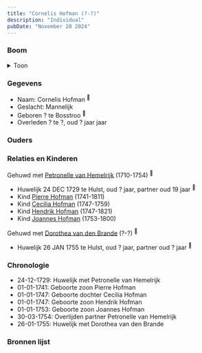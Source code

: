 ```yaml
---
title: "Cornelis Hofman (?-?)"
description: "Individual"
pubDate: "November 20 2024"
---
```


### Boom
<details><summary>Toon</summary>

![test](https://www.plantuml.com/plantuml/svg/bPHHRzem4CVV_IbEvM5FI0b9bWKXMg0mLcqJwhQdQK9ESWKlZeriTuXLVFVT80KQq9gz9Rxxsp__VNStrd7Z7al9R27KYXjUGigpOc7qeyf7Mce3pd1bAOJAiQN84J9XCedxRonNRWCbbYaQkr-o3WrgjraXEzaraznQU680CDGcH_DrAR92eRMzNic5wlSXO5l6ti1iTvHbR2-v6ccZK0eBK_rGSdK5tC87p_F210xIrZYOH9CXxV_q853cM-XrKvvkvgbsJcAt3zTqhBNEQ7sIOej7AUTSvVFCK3JLnBFBlVwBKfq_Gr8HWKJunHLCiKHfnC_Y019v0At9S1oCWty0-B7lmKTUsZKYtVzrYi23JuDxqaNXgMxxpDNhhZ7FXLfGRYU4s_68SZl93cj2M7uCBIaMIxSXThqcj8Dq9j0Oh1iQHT30I3yEVL8gXqfOs-0UVWS6tzw3_yv_eJl0Z30JKl0pch2Pgs5Ch_KgH2U0mMndPdBHp2cgt8ZY329kQ4dyNvOay6Ky8qSwbnsvqrnHubd1UyrWeW3kDKf4r-1nOhWRV2OKptk9KdLOkrtL4gig_RXGrLYxgftQVrZxh-M77gjAhlsTfaQEwiT1MBr-FL0XnFK0RVLitAqssYsHxngLCc18iol7utC6JMgAHWNAtuYowQIur91lzxx6KNHioEIy8Mis9wp2F2wm6ofDcj1_0000)
</details>

### Gegevens
- Naam: Cornelis Hofman <sup><a href="../s00068/" style="text-decoration:none" title="Overlijden Jean Hofman 17-1-1800">:link:</a></sup>
- Geslacht: Mannelijk
- Geboren ? te Bosstroo <sup><a href="../s00070/" style="text-decoration:none" title="Huwelijk Kornelis Hofman en Pieternella van Amerijk 24-12-1729">:link:</a></sup>
- Overleden ? te ?, oud ? jaar jaar 

### Ouders

### Relaties en Kinderen

Gehuwd met [Petronelle van Hemelrijk](../i00050/) (1710-1754) <sup><a href="../s00070/" style="text-decoration:none" title="Huwelijk Kornelis Hofman en Pieternella van Amerijk 24-12-1729">:link:</a></sup>
- Huwelijk 24 DEC 1729 te Hulst, oud ? jaar, partner oud 19 jaar <sup><a href="../s00070/" style="text-decoration:none" title="Huwelijk Kornelis Hofman en Pieternella van Amerijk 24-12-1729">:link:</a></sup>
- Kind [Pierre Hofman](../i00055/) (1741-1811)
- Kind [Cecilia Hofman](../i00054/) (1747-1759)
- Kind [Hendrik Hofman](../i00057/) (1747-1821)
- Kind [Joannes Hofman](../i00040/) (1753-1800)

Gehuwd met [Dorothea van den Brande](../i00053/) (?-?) <sup><a href="../s00072/" style="text-decoration:none" title="Huwelijk Cornelis Hofman en Dorothea van den Brande 26-01-1755">:link:</a></sup>
- Huwelijk 26 JAN 1755 te Hulst, oud ? jaar, partner oud ? jaar <sup><a href="../s00072/" style="text-decoration:none" title="Huwelijk Cornelis Hofman en Dorothea van den Brande 26-01-1755">:link:</a></sup>

### Chronologie
- 24-12-1729: Huwelijk met Petronelle van Hemelrijk
- 01-01-1741: Geboorte zoon Pierre Hofman
- 01-01-1747: Geboorte dochter Cecilia Hofman
- 01-01-1747: Geboorte zoon Hendrik Hofman
- 01-01-1753: Geboorte zoon Joannes Hofman
- 30-03-1754: Overlijden partner Petronelle van Hemelrijk
- 26-01-1755: Huwelijk met Dorothea van den Brande

### Bronnen lijst